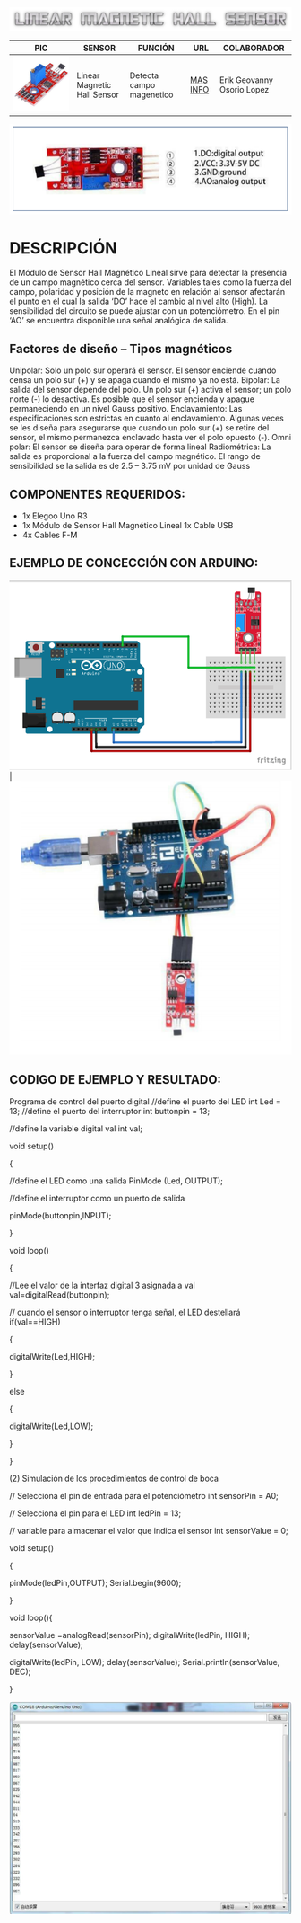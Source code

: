 ![](LMAGNETICHALL.png)

PIC | SENSOR | FUNCIÓN | URL | COLABORADOR
------------ | -------------| -------------| -------------| -------------
![](LMHSENSOR.jpg) | Linear Magnetic Hall Sensor | Detecta campo magenetico | [MAS INFO](https://arduinomodules.info/ky-024-linear-magnetic-hall-module/) | Erik Geovanny Osorio Lopez
![](pic1lmh.PNG)
# DESCRIPCIÓN 
El Módulo de Sensor Hall Magnético Lineal sirve para detectar la presencia de un campo magnético cerca
del sensor. Variables tales como la fuerza del campo, polaridad y posición de la magneto en relación al
sensor afectarán el punto en el cual la salida ‘DO’ hace el cambio al nivel alto (High). La sensibilidad del
circuito se puede ajustar con un potenciómetro.
En el pin ‘AO’ se encuentra disponible una señal analógica de salida.

## Factores de diseño – Tipos magnéticos
Unipolar: Solo un polo sur operará el sensor. El sensor enciende cuando censa un polo sur (+) y se apaga
cuando el mismo ya no está.
Bipolar: La salida del sensor depende del polo. Un polo sur (+) activa el sensor; un polo norte (-) lo
desactiva. Es posible que el sensor encienda y apague permaneciendo en un nivel Gauss positivo.
Enclavamiento: Las especificaciones son estrictas en cuanto al enclavamiento. Algunas veces se les
diseña para asegurarse que cuando un polo sur (+) se retire del sensor, el mismo permanezca enclavado
hasta ver el polo opuesto (-).
Omni polar: El sensor se diseña para operar de forma lineal Radiométrica: La salida es proporcional a la
fuerza del campo magnético. El rango de sensibilidad se la salida es de 2.5 – 3.75 mV por unidad de
Gauss

## COMPONENTES REQUERIDOS:
- 1x Elegoo Uno R3
- 1x Módulo de Sensor Hall Magnético Lineal 1x Cable USB
- 4x Cables F-M 

## EJEMPLO DE CONCECCIÓN CON ARDUINO:
![](LMHSAC.png) | ![](pic2lmh.PNG)

## CODIGO DE EJEMPLO Y RESULTADO:
Programa de control del puerto digital
//define el puerto del LED int Led = 13;
//define el puerto del interruptor int buttonpin = 13;

//define la variable digital val int val;

void setup()

{

//define el LED como una salida PinMode (Led, OUTPUT);

//define el interruptor como un puerto de salida

pinMode(buttonpin,INPUT);

}

void loop()

{

//Lee el valor de la interfaz digital 3 asignada a val val=digitalRead(buttonpin);

// cuando el sensor o interruptor tenga señal, el LED destellará if(val==HIGH)

{

digitalWrite(Led,HIGH);

}

else

{

digitalWrite(Led,LOW);

}

}

(2) Simulación de los procedimientos de control de boca

// Selecciona el pin de entrada para el potenciómetro int sensorPin = A0;

// Selecciona el pin para el LED int ledPin = 13;

// variable para almacenar el valor que indica el sensor int sensorValue = 0;

void setup()

{

pinMode(ledPin,OUTPUT); Serial.begin(9600);

}

void loop(){

sensorValue =analogRead(sensorPin); digitalWrite(ledPin, HIGH); delay(sensorValue);

digitalWrite(ledPin, LOW); delay(sensorValue); Serial.println(sensorValue, DEC);

}

![](pic3lmh.PNG)
